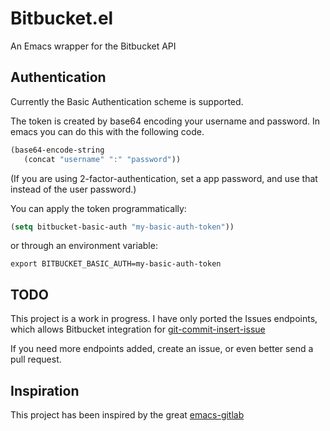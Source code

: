# Bitbucket.el #

An Emacs wrapper for the Bitbucket API

## Authentication ##

Currently the Basic Authentication scheme is supported. 

The token is created by base64 encoding your username and password. In emacs you can do this with the following code.

```lisp
(base64-encode-string
   (concat "username" ":" "password"))
```

(If you are using 2-factor-authentication, set a app password, and use that instead of the user password.)

You can apply the token programmatically:

```lisp
(setq bitbucket-basic-auth "my-basic-auth-token"))
```

or through an environment variable:

```shell
export BITBUCKET_BASIC_AUTH=my-basic-auth-token
```

## TODO ##

This project is a work in progress. I have only ported the Issues endpoints, which allows Bitbucket integration for [git-commit-insert-issue](https://gitlab.com/emacs-stuff/git-commit-insert-issue)

If you need more endpoints added, create an issue, or even better send a pull request.

## Inspiration ##

This project has been inspired by the great [emacs-gitlab](https://github.com/nlamirault/emacs-gitlab)
